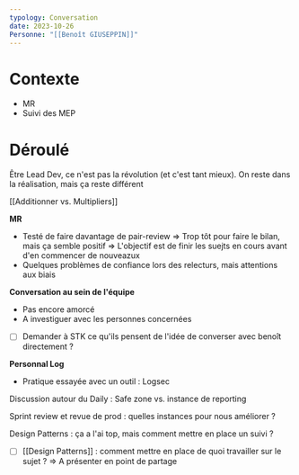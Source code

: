 ```yaml
---
typology: Conversation
date: 2023-10-26
Personne: "[[Benoît GIUSEPPIN]]"
---
```

# Contexte

- MR
- Suivi des MEP
# Déroulé

Être Lead Dev, ce n'est pas la révolution (et c'est tant mieux).
On reste dans la réalisation, mais ça reste différent

[[Additionner vs. Multipliers]]

**MR**
- Testé de faire davantage de pair-review
  => Trop tôt pour faire le bilan, mais ça semble positif
  => L'objectif est de finir les suejts en cours avant d'en commencer de nouveazux
- Quelques problèmes de confiance lors des relecturs, mais attentions aux biais

**Conversation au sein de l'équipe**
- Pas encore amorcé
- A investiguer avec les personnes concernées
- [ ] Demander à STK ce qu'ils pensent de l'idée de converser avec benoît directement ?

**Personnal Log**
- Pratique essayée avec un outil : Logsec

Discussion autour du Daily : Safe zone vs. instance de reporting


Sprint review et revue de prod : quelles instances pour nous améliorer ?

Design Patterns : ça a l'ai top, mais comment mettre en place un suivi ?
- [ ] [[Design Patterns]] : comment mettre en place de quoi travailler sur le sujet ?
      => A présenter en point de partage